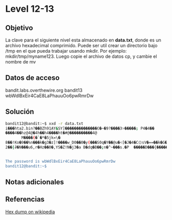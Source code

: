 # Level 12-13
## Objetivo
La clave para el siguiente nivel esta almacenado en **data.txt**, donde es un archivo hexadecimal comprimido. Puede ser util crear un directorio bajo /tmp en el que pueda trabajar usando mkdir. Por ejemplo: mkdir/tmp/myname123. Luego copie el archivo de datos cp, y cambie el nombre de mv

## Datos de acceso
bandit.labs.overthewire.org
bandit13
wbWdlBxEir4CaE8LaPhauuOo6pwRmrDw

## Solución
``` bash
bandit12@bandit:~$ xxd -r data.txt 
i���hta2.bin?��BZh91AY&SY]��������������Ͼ�~�9?����Ͽ>�����; P4�4��
����4��hz@4@�4h��h4����ht�#@����������4@
       M����(�`�*�5jk=\�
8��!Ko�9��%n���k�g3�z]!����w_D0��0�y(���S0q�Y��@u�<[�J�4�C۞sV�==��k�G�Ls��$W1� cE���.��c�L�A
2��|ꂠ�N���u6,r�Hz��0�,YS�Z!N�j3�a B�dq�B��;n�^~���s.�P	�����D���{���������g<�

                                                                              �@Hi}�����`pɬPʭ���"o�u����$�H�$�q���JHH���d{O;�;��$��H��������@�oZ��Tx�C�!��V<�a+nbandit12@bandit:~$ xxd -r data.txt | zcat | bzcat | zcat | tar xO | tar xO | bzcat | tar xO | zcat| bzcat | tar xO | zcat
The password is wbWdlBxEir4CaE8LaPhauuOo6pwRmrDw
bandit12@bandit:~$ 

```

## Notas adicionales

## Referencias
[Hex dump on wikipedia](https://en.wikipedia.org/wiki/Hex_dump)
